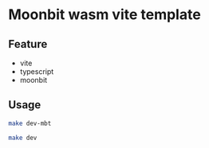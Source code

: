 # Moonbit wasm vite template

## Feature 

* vite
* typescript
* moonbit


## Usage

```bash
make dev-mbt
```

```bash
make dev
```